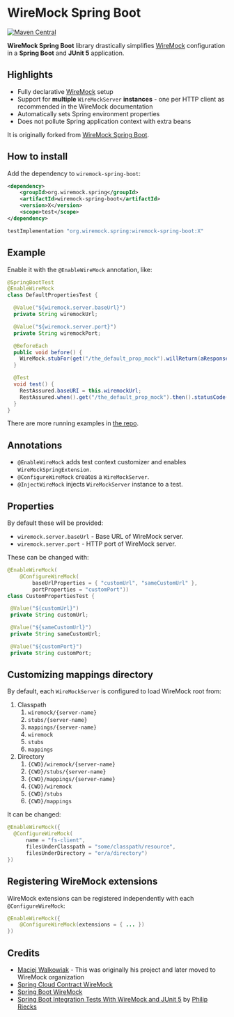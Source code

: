 # WireMock Spring Boot

[![Maven Central](https://maven-badges.herokuapp.com/maven-central/org.wiremock.spring/wiremock-spring-boot/badge.svg)](https://search.maven.org/artifact/org.wiremock.spring/wiremock-spring-boot)

**WireMock Spring Boot** library drastically simplifies [WireMock](https://wiremock.org) configuration in a **Spring Boot** and **JUnit 5** application.

## Highlights

* Fully declarative [WireMock](https://wiremock.org/) setup
* Support for **multiple** `WireMockServer` **instances** - one per HTTP client as recommended in the WireMock documentation
* Automatically sets Spring environment properties
* Does not pollute Spring application context with extra beans

It is originally forked from [WireMock Spring Boot](https://github.com/maciejwalkowiak/wiremock-spring-boot).

## How to install

Add the dependency to `wiremock-spring-boot`:

```xml
<dependency>
    <groupId>org.wiremock.spring</groupId>
    <artifactId>wiremock-spring-boot</artifactId>
    <version>X</version>
    <scope>test</scope>
</dependency>
```

```groovy
testImplementation "org.wiremock.spring:wiremock-spring-boot:X"
```

## Example

Enable it with the `@EnableWireMock` annotation, like:

```java
@SpringBootTest
@EnableWireMock
class DefaultPropertiesTest {

  @Value("${wiremock.server.baseUrl}")
  private String wiremockUrl;

  @Value("${wiremock.server.port}")
  private String wiremockPort;

  @BeforeEach
  public void before() {
    WireMock.stubFor(get("/the_default_prop_mock").willReturn(aResponse().withStatus(202)));
  }

  @Test
  void test() {
    RestAssured.baseURI = this.wiremockUrl;
    RestAssured.when().get("/the_default_prop_mock").then().statusCode(202);
  }
}
```

There are more running examples in [the repo](/wiremock-spring-boot-example/src/test/java/app).

## Annotations

- `@EnableWireMock` adds test context customizer and enables `WireMockSpringExtension`.
- `@ConfigureWireMock` creates a `WireMockServer`.
- `@InjectWireMock` injects `WireMockServer` instance to a test.

## Properties

By default these will be provided:

- `wiremock.server.baseUrl` - Base URL of WireMock server.
- `wiremock.server.port` - HTTP port of WireMock server.

These can be changed with:

```java
@EnableWireMock(
    @ConfigureWireMock(
        baseUrlProperties = { "customUrl", "sameCustomUrl" },
        portProperties = "customPort"))
class CustomPropertiesTest {

 @Value("${customUrl}")
 private String customUrl;

 @Value("${sameCustomUrl}")
 private String sameCustomUrl;

 @Value("${customPort}")
 private String customPort;
```

## Customizing mappings directory

By default, each `WireMockServer` is configured to load WireMock root from:

1. Classpath
   1. `wiremock/{server-name}`
   2. `stubs/{server-name}`
   3. `mappings/{server-name}`
   4. `wiremock`
   5. `stubs`
   6. `mappings`
2. Directory
   1. `{CWD}/wiremock/{server-name}`
   2. `{CWD}/stubs/{server-name}`
   3. `{CWD}/mappings/{server-name}`
   4. `{CWD}/wiremock`
   5. `{CWD}/stubs`
   6. `{CWD}/mappings`

It can be changed:

```java
@EnableWireMock({
  @ConfigureWireMock(
      name = "fs-client",
      filesUnderClasspath = "some/classpath/resource",
      filesUnderDirectory = "or/a/directory")
})
```

## Registering WireMock extensions

WireMock extensions can be registered independently with each `@ConfigureWireMock`:

```java
@EnableWireMock({
    @ConfigureWireMock(extensions = { ... })
})
```

## Credits

* [Maciej Walkowiak](https://github.com/maciejwalkowiak) - This was originally his project and later moved to WireMock organization
* [Spring Cloud Contract WireMock](https://github.com/spring-cloud/spring-cloud-contract/blob/main/spring-cloud-contract-wiremock)
* [Spring Boot WireMock](https://github.com/skuzzle/spring-boot-wiremock)
* [Spring Boot Integration Tests With WireMock and JUnit 5](https://rieckpil.de/spring-boot-integration-tests-with-wiremock-and-junit-5/) by [Philip Riecks](https://twitter.com/rieckpil)

